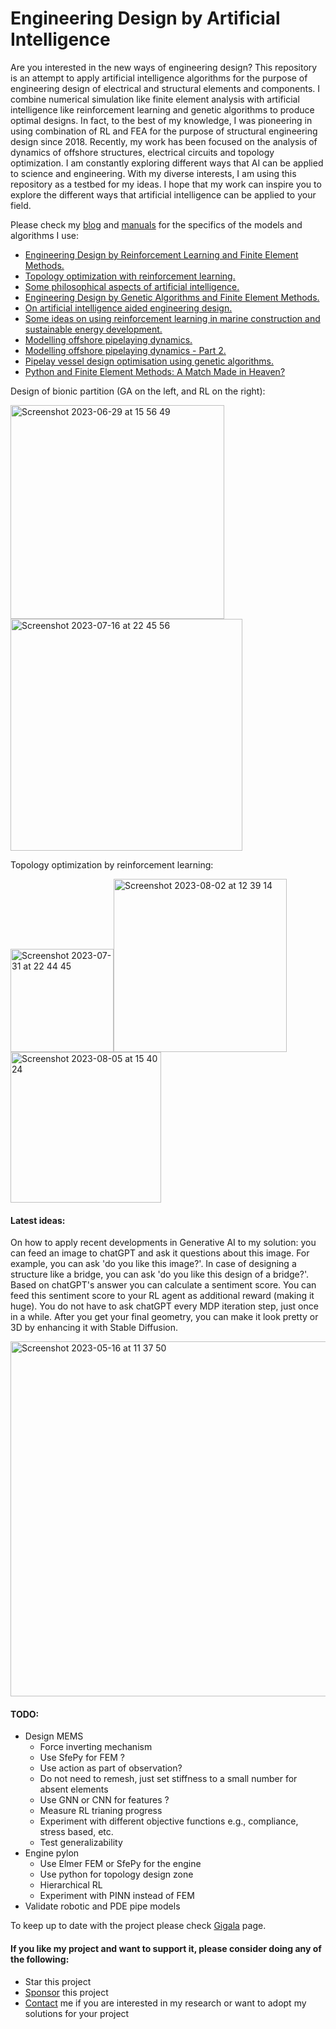 # Engineering Design by Artificial Intelligence

Are you interested in the new ways of engineering design? This repository is an attempt to apply artificial intelligence algorithms for the purpose of engineering design of electrical and structural elements and components. I combine numerical simulation like finite element analysis with artificial intelligence like reinforcement learning and genetic algorithms to produce optimal designs. In fact, to the best of my knowledge, I was pioneering in using combination of RL and FEA for the purpose of structural engineering design since 2018. Recently, my work has been focused on the analysis of dynamics of offshore structures, electrical circuits and topology optimization. I am constantly exploring different ways that AI can be applied to science and engineering. With my diverse interests, I am using this repository as a testbed for my ideas. I hope that my work can inspire you to explore the different ways that artificial intelligence can be applied to your field.
 
 
Please check my [blog](https://gigatskhondia.medium.com/) and [manuals](https://gigatskhondia.github.io/gigala/) for the specifics of the models and algorithms I use:

* [Engineering Design by Reinforcement Learning and Finite Element Methods.](https://gigatskhondia.medium.com/engineering-design-by-reinforcement-learning-and-finite-element-methods-82eb57796424)
* [Topology optimization with reinforcement learning.](https://gigatskhondia.medium.com/topology-optimization-with-reinforcement-learning-d69688ba4fb4)
* [Some philosophical aspects of artificial intelligence.](https://gigatskhondia.medium.com/some-philosophical-aspects-of-artificial-intelligence-0a0f0bdb6312)
* [Engineering Design by Genetic Algorithms and Finite Element Methods.](https://gigatskhondia.medium.com/engineering-design-by-genetic-algorithms-and-finite-element-methods-5077ebadd16e)
* [On artificial intelligence aided engineering design.](https://gigatskhondia.medium.com/on-artificial-intelligence-aided-engineering-design-a6cf6f76b3d9)
* [Some ideas on using reinforcement learning in marine construction and sustainable energy development.](https://gigatskhondia.medium.com/using-reinforcement-learning-in-marine-construction-and-sustainable-energy-development-b5f301fb2397)
* [Modelling offshore pipelaying dynamics.](https://medium.com/@gigatskhondia/modelling-pipelay-dynamics-with-second-order-ordinary-differential-equation-using-python-4d6fc24055b)
* [Modelling offshore pipelaying dynamics - Part 2.](https://gigatskhondia.medium.com/modelling-offshore-pipelaying-dynamics-part-2-in-6-dof-a360965a7a89)
* [Pipelay vessel design optimisation using genetic algorithms.](https://medium.com/@gigatskhondia/pipelay-vessel-design-optimisation-using-genetic-algorithms-506aa04212f1)
* [Python and Finite Element Methods: A Match Made in Heaven?](https://gigatskhondia.medium.com/python-and-finite-element-methods-a-match-made-in-heaven-ee2ed7ca14ee)


Design of bionic partition (GA on the left, and RL on the right): 

<img width="342" alt="Screenshot 2023-06-29 at 15 56 49" src="https://github.com/gigatskhondia/gigala/assets/31343916/54689109-65ec-4b4c-87ae-1fe11dba031c"><img width="371" alt="Screenshot 2023-07-16 at 22 45 56" src="https://github.com/gigatskhondia/gigala/assets/31343916/4d5954dc-5e80-4b8e-8d02-1ab5757281df">

Topology optimization by reinforcement learning:

<img width="165" alt="Screenshot 2023-07-31 at 22 44 45" src="https://github.com/gigatskhondia/gigala/assets/31343916/bde9577c-0647-4c29-82b1-8f402deff7b0"><img width="277" alt="Screenshot 2023-08-02 at 12 39 14" src="https://github.com/gigatskhondia/gigala/assets/31343916/e97365d9-71cc-4c15-a790-4cb04037c163"><img width="241" alt="Screenshot 2023-08-05 at 15 40 24" src="https://github.com/gigatskhondia/gigala/assets/31343916/48246d51-37bc-4858-8490-904441c1063b">


#### Latest ideas: ####
On how to apply recent developments in Generative AI to my solution: you can feed an image to chatGPT and ask it questions about this image. For example, you can ask 'do you like this image?'. In case of designing a structure like a bridge, you can ask 'do you like this design of a bridge?'. Based on chatGPT's answer you can calculate a sentiment score. You can feed this sentiment score to your RL agent as additional reward (making it huge). You do not have to ask chatGPT every MDP iteration step, just once in a while. After you get your final geometry, you can make it look pretty or 3D by enhancing it with Stable Diffusion.

<img width="568" alt="Screenshot 2023-05-16 at 11 37 50" src="https://github.com/gigatskhondia/gigala/assets/31343916/ef983d4e-e8f6-456e-80b9-d2fa95aba1d8">

#### TODO: ####
  
*  Design MEMS
   *  Force inverting mechanism
   *  Use SfePy for FEM ?
   *  Use action as part of observation?
   *  Do not need to remesh, just set stiffness to a small number for absent elements 
   *  Use GNN or CNN for features ?
   *  Measure RL trianing progress
   *  Experiment with different objective functions e.g., compliance, stress based, etc.
   *  Test generalizability
*  Engine pylon
   *  Use Elmer FEM or SfePy for the engine
   *  Use python for topology design zone
   *  Hierarchical RL
   *  Experiment with PINN instead of FEM 
*  Validate robotic and PDE pipe models

To keep up to date with the project please check [Gigala](https://gigala.io/) page.

#### If you like my project and want to support it, please consider doing any of the following: ####
* Star this project
* [Sponsor](https://www.paypal.me/gigatskhondia) this project 
* [Contact](https://gigala.io/) me if you are interested in my research or want to adopt my solutions for your project
